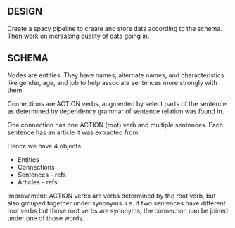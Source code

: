 
## DESIGN
Create a spacy pipeline to create and store data according to the schema. Then work on increasing quality of data going in.

## SCHEMA

Nodes are entities. They have names, alternate names, and characteristics like gender, age, and job to help associate sentences more strongly with them.


Connections are ACTION verbs, augmented by select parts of the sentence as determined by dependency grammar of sentence relation was found in.

One connection has one ACTION (root) verb and multiple sentences. Each sentence has an article it was extracted from.

Hence we have 4 objects:
- Entities
- Connections
- Sentences - refs
- Articles  - refs

Improvement: ACTION verbs are verbs determined by the root verb, but also grouped together under synonyms. i.e. if two sentences have different root verbs but those root verbs are synonyms, the connection can be joined under one of those words.
